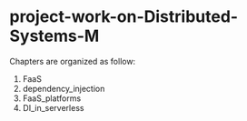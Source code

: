# project-work-on-Distributed-Systems-M
Chapters are organized as follow:
1) FaaS
2) dependency_injection
3) FaaS_platforms
4) DI_in_serverless
